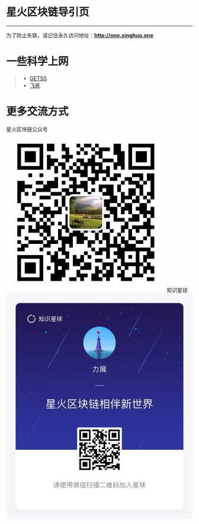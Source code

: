 # 星火区块链导引页
------
为了防止失联，请记住永久访问地址：**http://one.xinghuo.one** 

# 一些科学上网
> * [GETSS](https://clients.getss.org/users/aff.php?aff=197)
> * [飞斧](https://www.feijiasu.com/aff.php?aff=1180)


# 更多交流方式
星火区块链公众号
![Image](https://github.com/shenghub/xinghuo/blob/master/xinghuogzh.jpg)
知识星球
![Image](https://github.com/shenghub/xinghuo/blob/master/xinghuozsxq.jpg)
